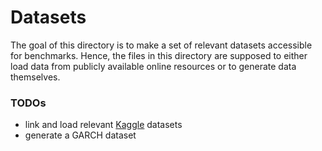 # Datasets

The goal of this directory is to make a set of relevant datasets accessible for benchmarks.
Hence, the files in this directory are supposed to either load data from publicly available 
online resources or to generate data themselves.


### TODOs
- link and load relevant [Kaggle](https://www.kaggle.com/) datasets
- generate a GARCH dataset